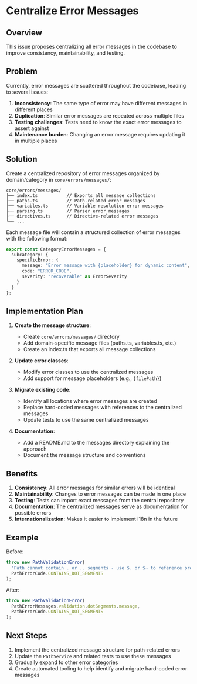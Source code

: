 # Centralize Error Messages

## Overview

This issue proposes centralizing all error messages in the codebase to improve consistency, maintainability, and testing.

## Problem

Currently, error messages are scattered throughout the codebase, leading to several issues:

1. **Inconsistency**: The same type of error may have different messages in different places
2. **Duplication**: Similar error messages are repeated across multiple files
3. **Testing challenges**: Tests need to know the exact error messages to assert against
4. **Maintenance burden**: Changing an error message requires updating it in multiple places

## Solution

Create a centralized repository of error messages organized by domain/category in `core/errors/messages/`:

```
core/errors/messages/
├── index.ts           // Exports all message collections
├── paths.ts           // Path-related error messages
├── variables.ts       // Variable resolution error messages
├── parsing.ts         // Parser error messages
├── directives.ts      // Directive-related error messages
└── ...
```

Each message file will contain a structured collection of error messages with the following format:

```typescript
export const CategoryErrorMessages = {
  subcategory: {
    specificError: {
      message: "Error message with {placeholder} for dynamic content",
      code: "ERROR_CODE",
      severity: "recoverable" as ErrorSeverity
    }
  }
};
```

## Implementation Plan

1. **Create the message structure**:
   - Create `core/errors/messages/` directory
   - Add domain-specific message files (paths.ts, variables.ts, etc.)
   - Create an index.ts that exports all message collections

2. **Update error classes**:
   - Modify error classes to use the centralized messages
   - Add support for message placeholders (e.g., `{filePath}`)

3. **Migrate existing code**:
   - Identify all locations where error messages are created
   - Replace hard-coded messages with references to the centralized messages
   - Update tests to use the same centralized messages

4. **Documentation**:
   - Add a README.md to the messages directory explaining the approach
   - Document the message structure and conventions

## Benefits

1. **Consistency**: All error messages for similar errors will be identical
2. **Maintainability**: Changes to error messages can be made in one place
3. **Testing**: Tests can import exact messages from the central repository
4. **Documentation**: The centralized messages serve as documentation for possible errors
5. **Internationalization**: Makes it easier to implement i18n in the future

## Example

Before:
```typescript
throw new PathValidationError(
  'Path cannot contain . or .. segments - use $. or $~ to reference project or home directory',
  PathErrorCode.CONTAINS_DOT_SEGMENTS
);
```

After:
```typescript
throw new PathValidationError(
  PathErrorMessages.validation.dotSegments.message,
  PathErrorCode.CONTAINS_DOT_SEGMENTS
);
```

## Next Steps

1. Implement the centralized message structure for path-related errors
2. Update the `PathService` and related tests to use these messages
3. Gradually expand to other error categories
4. Create automated tooling to help identify and migrate hard-coded error messages 